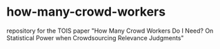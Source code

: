 # how-many-crowd-workers
repository for the TOIS paper "How Many Crowd Workers Do I Need? On Statistical Power when Crowdsourcing Relevance Judgments"
